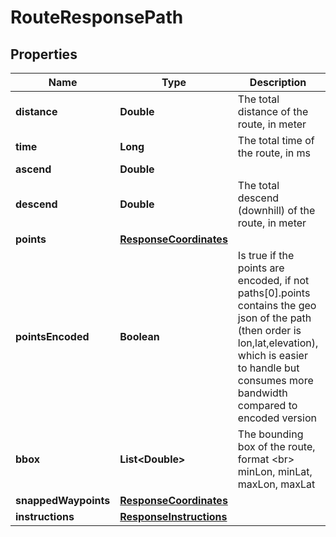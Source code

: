 
# RouteResponsePath

## Properties
Name | Type | Description | Notes
------------ | ------------- | ------------- | -------------
**distance** | **Double** | The total distance of the route, in meter |  [optional]
**time** | **Long** | The total time of the route, in ms |  [optional]
**ascend** | **Double** |  |  [optional]
**descend** | **Double** | The total descend (downhill) of the route, in meter |  [optional]
**points** | [**ResponseCoordinates**](ResponseCoordinates.md) |  |  [optional]
**pointsEncoded** | **Boolean** | Is true if the points are encoded, if not paths[0].points contains the geo json of the path (then order is lon,lat,elevation), which is easier to handle but consumes more bandwidth compared to encoded version |  [optional]
**bbox** | **List&lt;Double&gt;** | The bounding box of the route, format &lt;br&gt; minLon, minLat, maxLon, maxLat |  [optional]
**snappedWaypoints** | [**ResponseCoordinates**](ResponseCoordinates.md) |  |  [optional]
**instructions** | [**ResponseInstructions**](ResponseInstructions.md) |  |  [optional]



